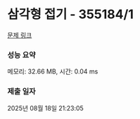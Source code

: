 # 삼각형 접기 - 355184/1 

[문제 링크](https://level.goorm.io/exam/355184/%EC%82%BC%EA%B0%81%ED%98%95-%EC%A0%91%EA%B8%B0/quiz/1) 

### 성능 요약

메모리: 32.66 MB, 시간: 0.04 ms

### 제출 일자

2025년 08월 18일 21:23:05

